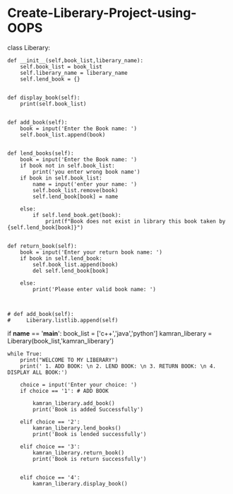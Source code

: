 # Create-Liberary-Project-using-OOPS


class Liberary:

    def __init__(self,book_list,liberary_name):
        self.book_list = book_list
        self.liberary_name = liberary_name
        self.lend_book = {}


    def display_book(self):
        print(self.book_list)


    def add_book(self):
        book = input('Enter the Book name: ')
        self.book_list.append(book)


    def lend_books(self):
        book = input('Enter the Book name: ')
        if book not in self.book_list:
            print('you enter wrong book name')
        if book in self.book_list:
            name = input('enter your name: ')
            self.book_list.remove(book)
            self.lend_book[book] = name

        else:
            if self.lend_book.get(book):
                print(f"Book does not exist in library this book taken by {self.lend_book[book]}")


    def return_book(self):
        book = input('Enter your return book name: ')
        if book in self.lend_book:
            self.book_list.append(book)
            del self.lend_book[book]

        else:
            print('Please enter valid book name: ')



    # def add_book(self):
    #     Liberary.listlib.append(self)

if __name__ == '__main__':
    book_list = ['c++','java','python']
    kamran_liberary = Liberary(book_list,'kamran_liberary')

    while True:
        print("WELCOME TO MY LIBERARY")
        print(' 1. ADD BOOK: \n 2. LEND BOOK: \n 3. RETURN BOOK: \n 4. DISPLAY ALL BOOK:')

        choice = input('Enter your choice: ')
        if choice == '1': # ADD BOOK

            kamran_liberary.add_book()
            print('Book is added Successfully')

        elif choice == '2':
            kamran_liberary.lend_books()
            print('Book is lended successfully')

        elif choice == '3':
            kamran_liberary.return_book()
            print('Book is return successfully')


        elif choice == '4':
            kamran_liberary.display_book()
